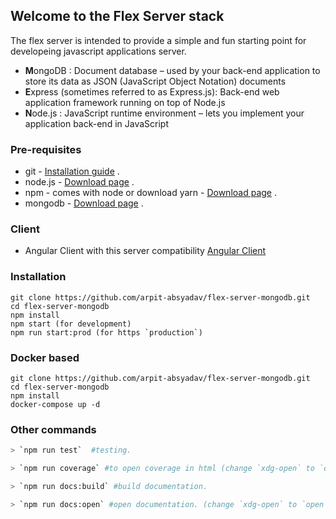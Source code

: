 ## Welcome to the Flex Server stack

The flex server is intended to provide a simple and fun starting point for developeing javascript applications server.

- **M**ongoDB : Document database – used by your back-end application to store its data as JSON (JavaScript Object Notation) documents
- **E**xpress (sometimes referred to as Express.js): Back-end web application framework running on top of Node.js
- **N**ode.js : JavaScript runtime environment – lets you implement your application back-end in JavaScript

### Pre-requisites

- git - [Installation guide](https://www.linode.com/docs/development/version-control/how-to-install-git-on-linux-mac-and-windows/) .
- node.js - [Download page](https://nodejs.org/en/download/) .
- npm - comes with node or download yarn - [Download page](https://yarnpkg.com/lang/en/docs/install) .
- mongodb - [Download page](https://www.mongodb.com/download-center/community) .

### Client

- Angular Client with this server compatibility
  [Angular Client](https://github.com/arpit-absyadav/flex-angular)

### Installation

```
git clone https://github.com/arpit-absyadav/flex-server-mongodb.git
cd flex-server-mongodb
npm install
npm start (for development)
npm run start:prod (for https `production`)
```

### Docker based

```
git clone https://github.com/arpit-absyadav/flex-server-mongodb.git
cd flex-server-mongodb
npm install
docker-compose up -d
```
### Other commands

```bash
> `npm run test`  #testing.

> `npm run coverage` #to open coverage in html (change `xdg-open` to `open` for mac).

> `npm run docs:build` #build documentation.

> `npm run docs:open` #open documentation. (change `xdg-open` to `open` for mac)
```
